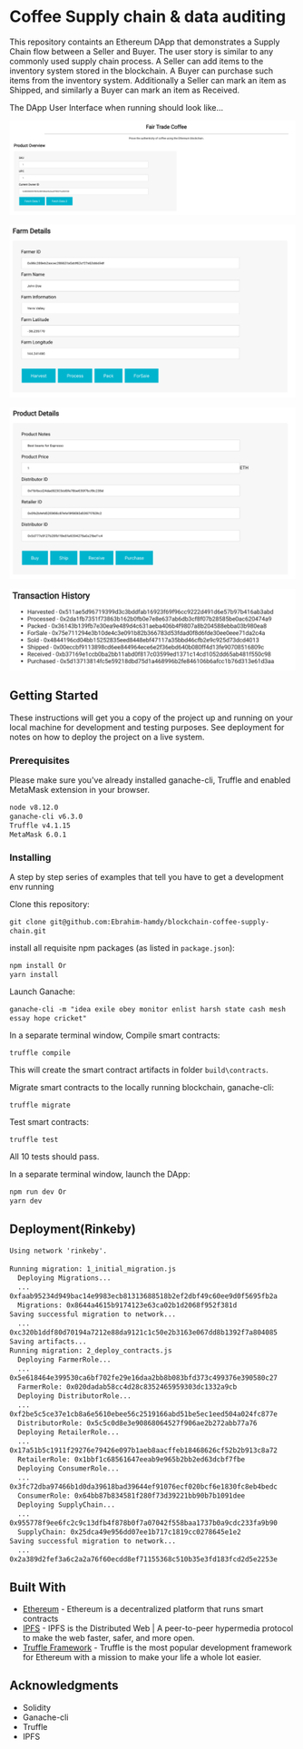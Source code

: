 # Coffee Supply chain & data auditing

This repository containts an Ethereum DApp that demonstrates a Supply Chain flow between a Seller and Buyer. The user story is similar to any commonly used supply chain process. A Seller can add items to the inventory system stored in the blockchain. A Buyer can purchase such items from the inventory system. Additionally a Seller can mark an item as Shipped, and similarly a Buyer can mark an item as Received.

The DApp User Interface when running should look like...

![truffle test](images/ftc_product_overview.png)

![truffle test](images/ftc_farm_details.png)

![truffle test](images/ftc_product_details.png)

![truffle test](images/ftc_transaction_history.png)


## Getting Started

These instructions will get you a copy of the project up and running on your local machine for development and testing purposes. See deployment for notes on how to deploy the project on a live system.

### Prerequisites

Please make sure you've already installed ganache-cli, Truffle and enabled MetaMask extension in your browser.

```
node v8.12.0
ganache-cli v6.3.0
Truffle v4.1.15
MetaMask 6.0.1
```

### Installing

A step by step series of examples that tell you have to get a development env running

Clone this repository:

```
git clone git@github.com:Ebrahim-hamdy/blockchain-coffee-supply-chain.git
```

install all requisite npm packages (as listed in ```package.json```):

```
npm install Or
yarn install
```

Launch Ganache:

```
ganache-cli -m "idea exile obey monitor enlist harsh state cash mesh essay hope cricket"
```

In a separate terminal window, Compile smart contracts:

```
truffle compile
```

This will create the smart contract artifacts in folder ```build\contracts```.

Migrate smart contracts to the locally running blockchain, ganache-cli:

```
truffle migrate
```

Test smart contracts:

```
truffle test
```

All 10 tests should pass.


In a separate terminal window, launch the DApp:

```
npm run dev Or
yarn dev
```

## Deployment(Rinkeby)

```
Using network 'rinkeby'.

Running migration: 1_initial_migration.js
  Deploying Migrations...
  ... 0xfaab95234d949bac14e9983ecb81313688518b2ef2dbf49c60ee9d0f5695fb2a
  Migrations: 0x8644a4615b9174123e63ca02b1d2068f952f381d
Saving successful migration to network...
  ... 0xc320b1ddf80d70194a7212e88da9121c1c50e2b3163e067dd8b1392f7a804085
Saving artifacts...
Running migration: 2_deploy_contracts.js
  Deploying FarmerRole...
  ... 0x5e618464e399530ca6bf702fe29e16daa2bb8b083bfd373c499376e390580c27
  FarmerRole: 0x020dadab58cc4d28c8352465959303dc1332a9cb
  Deploying DistributorRole...
  ... 0xf2be5c5ce37e1cb8a6e5610ebee56c2519166abd51be5ec1eed504a024fc877e
  DistributorRole: 0x5c5c0d8e3e90868064527f906ae2b272abb77a76
  Deploying RetailerRole...
  ... 0x17a51b5c1911f29276e79426e097b1aeb8aacffeb18468626cf52b2b913c8a72
  RetailerRole: 0x1bbf1c68561647eeab9e965b2bb2ed63dcbf7fbe
  Deploying ConsumerRole...
  ... 0x3fc72dba97466b1d0da39618bad39644ef91076ecf020bcf6e1830fc8eb4bedc
  ConsumerRole: 0x64bb87b834581f280f73d39221bb90b7b1091dee
  Deploying SupplyChain...
  ... 0x955778f9ee6fc2c9c13dfb4f878b0f7a07042f558baa1737b0a9cdc233fa9b90
  SupplyChain: 0x25dca49e956dd07ee1b717c1819cc0278645e1e2
Saving successful migration to network...
  ... 0x2a389d2fef3a6c2a2a76f60ecdd8ef71155368c510b35e3fd183fcd2d5e2253e
```

## Built With

* [Ethereum](https://www.ethereum.org/) - Ethereum is a decentralized platform that runs smart contracts
* [IPFS](https://ipfs.io/) - IPFS is the Distributed Web | A peer-to-peer hypermedia protocol
to make the web faster, safer, and more open.
* [Truffle Framework](http://truffleframework.com/) - Truffle is the most popular development framework for Ethereum with a mission to make your life a whole lot easier.

## Acknowledgments

* Solidity
* Ganache-cli
* Truffle
* IPFS
